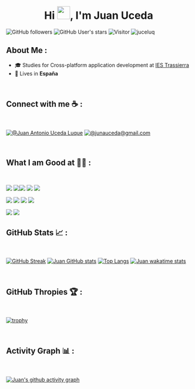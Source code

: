 <h1 align="center">Hi <img src="https://media.giphy.com/media/hvRJCLFzcasrR4ia7z/giphy.gif" width="35">, I'm Juan Uceda</h1>

![GitHub followers](https://img.shields.io/github/followers/juceluq?style=social) ![GitHub User's stars](https://img.shields.io/github/stars/juceluq?style=social) ![Visitor](https://visitor-badge.laobi.icu/badge?page_id=juceluq.repoName) <img src="https://komarev.com/ghpvc/?username=juceluq" alt="juceluq" />

## About Me :

- 🎓 Studies for Cross-platform application development at [IES Trassierra](https://www.iestrassierra.com)
- 🏡 Lives in **España**

<br>

## Connect with me ☕ :

<br>

[![@Juan Antonio Uceda Luque](https://img.icons8.com/fluency/48/000000/linkedin.png "@JuanUceda")](https://www.linkedin.com/in/juan-antonio-uceda-luque/) [![@junauceda@gmail.com](https://img.icons8.com/fluency/48/000000/apple-mail.png "@junauceda@gmail.com")](junauceda@gmail.com)

<br>

## What I am Good at 🧑‍💻 :

<br>

<img src="https://img.icons8.com/color/48/000000/html-5--v1.png"/> <img src="https://img.icons8.com/color/48/000000/css3.png"/><img src="https://img.icons8.com/color/48/000000/javascript--v1.png"/> <img src="https://img.icons8.com/office/48/000000/react.png"/> <img src="https://img.icons8.com/color/48/000000/nextjs.png"/>

<img src="https://img.icons8.com/color/48/000000/java-coffee-cup-logo--v1.png"/> <img src="https://img.icons8.com/officel/48/000000/php-logo.png"/> <img src="https://img.icons8.com/fluency/48/000000/laravel.png"/> <img src="https://img.icons8.com/fluency/48/000000/wordpress.png"/>

<img src="https://img.icons8.com/color/48/000000/mysql-logo.png"/>

<img src="https://img.icons8.com/color/48/000000/npm.png"/>

<br>

## GitHub Stats 📈 :

<br>

[![GitHub Streak](https://github-readme-streak-stats.herokuapp.com?user=juceluq&theme=algolia&date_format=M%20j%5B%2C%20Y%5D)](https://git.io/streak-stats) [![Juan GitHub stats](https://github-readme-stats.vercel.app/api?username=juceluq&theme=algolia)](https://github.com/juceluq/github-readme-stats) [![Top Langs](https://github-readme-stats.vercel.app/api/top-langs/?username=juceluq&theme=algolia)](https://github.com/juceluq/github-readme-stats) [![Juan wakatime stats](https://github-readme-stats.vercel.app/api/wakatime?username=juceluq&theme=algolia)](https://github.com/juceluq/github-readme-stats)

<br>

## GitHub Thropies 🏆 :

<br>

[![trophy](https://github-profile-trophy.vercel.app/?username=juceluq)](https://github.com/juceluq/github-profile-trophy)

<br>

## Activity Graph 📊 :

<br>

[![Juan's github activity graph](https://activity-graph.herokuapp.com/graph?username=juceluq&bg_color=000&color=fff&line=00E676&point=fff&hide_border=true)](https://github.com/juceluq/github-readme-activity-graph)

